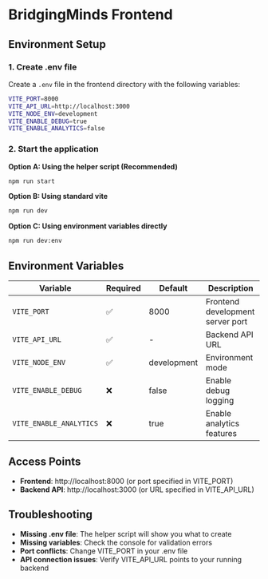 # BridgingMinds Frontend

## Environment Setup

### 1. Create .env file
Create a `.env` file in the frontend directory with the following variables:

```bash
VITE_PORT=8000
VITE_API_URL=http://localhost:3000
VITE_NODE_ENV=development
VITE_ENABLE_DEBUG=true
VITE_ENABLE_ANALYTICS=false
```

### 2. Start the application

**Option A: Using the helper script (Recommended)**
```bash
npm run start
```

**Option B: Using standard vite**
```bash
npm run dev
```

**Option C: Using environment variables directly**
```bash
npm run dev:env
```

## Environment Variables

| Variable | Required | Default | Description |
|----------|----------|---------|-------------|
| `VITE_PORT` | ✅ | 8000 | Frontend development server port |
| `VITE_API_URL` | ✅ | - | Backend API URL |
| `VITE_NODE_ENV` | ✅ | development | Environment mode |
| `VITE_ENABLE_DEBUG` | ❌ | false | Enable debug logging |
| `VITE_ENABLE_ANALYTICS` | ❌ | true | Enable analytics features |

## Access Points

- **Frontend**: http://localhost:8000 (or port specified in VITE_PORT)
- **Backend API**: http://localhost:3000 (or URL specified in VITE_API_URL)

## Troubleshooting

- **Missing .env file**: The helper script will show you what to create
- **Missing variables**: Check the console for validation errors
- **Port conflicts**: Change VITE_PORT in your .env file
- **API connection issues**: Verify VITE_API_URL points to your running backend
